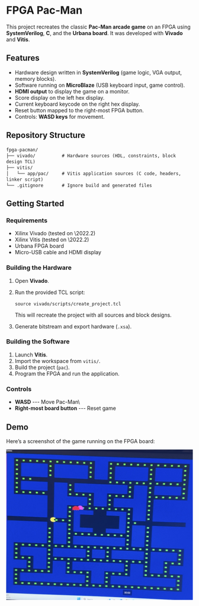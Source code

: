 # FPGA Pac-Man

This project recreates the classic **Pac-Man arcade game** on an FPGA
using **SystemVerilog**, **C**, and the **Urbana board**. It was
developed with **Vivado** and **Vitis**.

## Features

-   Hardware design written in **SystemVerilog** (game logic, VGA output,
    memory blocks).
-   Software running on **MicroBlaze** (USB keyboard input, game control).
-   **HDMI output** to display the game on a monitor.
-   Score display on the left hex display.
-   Current keyboard keycode on the right hex display.
-   Reset button mapped to the right-most FPGA button.
-   Controls: **WASD keys** for movement.

## Repository Structure

    fpga-pacman/
    ├── vivado/          # Hardware sources (HDL, constraints, block design TCL)
    ├── vitis/
    │   └── app/pac/     # Vitis application sources (C code, headers, linker script)
    └── .gitignore       # Ignore build and generated files

## Getting Started

### Requirements

-   Xilinx Vivado (tested on \2022.2)
-   Xilinx Vitis (tested on \2022.2)
-   Urbana FPGA board
-   Micro-USB cable and HDMI display

### Building the Hardware

1.  Open **Vivado**.

2.  Run the provided TCL script:

        source vivado/scripts/create_project.tcl

    This will recreate the project with all sources and block designs.

3.  Generate bitstream and export hardware (`.xsa`).

### Building the Software

1.  Launch **Vitis**.
2.  Import the workspace from `vitis/`.
3.  Build the project (`pac`).
4.  Program the FPGA and run the application.

### Controls

-   **WASD** --- Move Pac-Man\
-   **Right-most board button** --- Reset game

## Demo

Here’s a screenshot of the game running on the FPGA board:

![Pac-Man running on FPGA](docs/screenshot.jpg)
